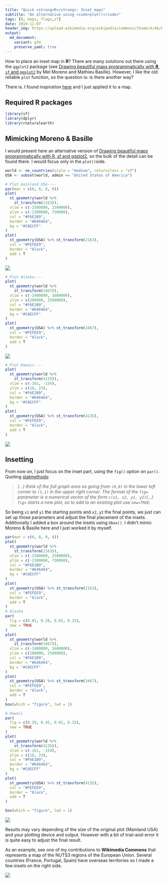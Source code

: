 ```yaml
---
title: "Quick <strong>R</strong>: Inset maps"
subtitle: "An alternative using <code>plot()</code>"
tags: [R, maps, flags,sf]
date: 2019-11-07
header_img: https://upload.wikimedia.org/wikipedia/commons/thumb/4/46/Population_density_by_NUTS_3_region_%282017%29.svg/1000px-Population_density_by_NUTS_3_region_%282017%29.svg.png
output: 
  md_document:
    variant: gfm
    preserve_yaml: true
---
```


How to place an inset map in **R**? There are many solutions out there
using the `ggplot2` package (see [Drawing beautiful maps
programmatically with **R**, `sf` and
`ggplot2`](https://www.r-spatial.org/r/2018/10/25/ggplot2-sf-3.html) by
Mel Moreno and Mathieu Basille). However, I like the old reliable `plot`
function, so the question is: is there another way?

There is. I found inspiration
[here](https://www.statmethods.net/advgraphs/layout.html) and I just
applied it to a map.

## Required R packages

``` r
library(sf)
library(dplyr)
library(rnaturalearth)
```

## Mimicking Moreno & Basille

I would present here an alternative version of [Drawing beautiful maps
programmatically with R, sf and
ggplot2](https://www.r-spatial.org/r/2018/10/25/ggplot2-sf-3.html), so
the bulk of the detail can be found there. I would focus only in the
`plot()`side.

``` r
world <- ne_countries(scale = "medium", returnclass = "sf")
USA <- subset(world, admin == "United States of America")

# Plot mainland USA----
par(mar = c(0, 0, 0, 0))
plot(
  st_geometry(world %>%
    st_transform(2163)),
  xlim = c(-2500000, 2500000),
  ylim = c(-2300000, 730000),
  col = "#F6E1B9",
  border = "#646464",
  bg = "#C6ECFF"
)
plot(
  st_geometry(USA) %>% st_transform(2163),
  col = "#FEFEE9",
  border = "black",
  add = T
)
```

![](../assets/img/blog/20191108_main-1.png)<!-- -->

``` r
# Plot Alaska----
plot(
  st_geometry(world %>%
    st_transform(3467)),
  xlim = c(-2400000, 1600000),
  ylim = c(200000, 2500000),
  col = "#F6E1B9",
  border = "#646464",
  bg = "#C6ECFF"
)
plot(
  st_geometry(USA) %>% st_transform(3467),
  col = "#FEFEE9",
  border = "black",
  add = T
)
```

![](../assets/img/blog/20191108_Alaska-1.png)<!-- -->

``` r
# Plot Hawaii----
plot(
  st_geometry(world %>%
    st_transform(4135)),
  xlim = c(-161, -154),
  ylim = c(18, 23),
  col = "#F6E1B9",
  border = "#646464",
  bg = "#C6ECFF"
)
plot(
  st_geometry(USA) %>% st_transform(4135),
  col = "#FEFEE9",
  border = "black",
  add = T
)
```

![](../assets/img/blog/20191108_Hawaii-1.png)<!-- -->

## Insetting

From now on, I just focus on the inset part, using the `fig()` option on
`par()`. Quoting
[statmethods](https://www.statmethods.net/advgraphs/layout.html):

> *(…) think of the full graph area as going from `(0,0)` in the lower
> left corner to `(1,1)` in the upper right corner. The format of the
> `fig=` parameter is a numerical vector of the form `c(x1, x2, y1,
> y2)`(…) `fig=` starts a new plot, so to add to an existing plot use
> `new=TRUE`.*

So being `x1` and `y1` the starting points and `x2`, `y2` the final
points, we just can set up those parameters and adjust the final
placement of the insets. Additionally I added a box around the insets
using `bbox()`. I didn’t mimic Moreno & Basille here and I just worked
it by myself.

``` r
par(mar = c(0, 0, 0, 0))
plot(
  st_geometry(world %>%
    st_transform(2163)),
  xlim = c(-2500000, 2500000),
  ylim = c(-2300000, 730000),
  col = "#F6E1B9",
  border = "#646464",
  bg = "#C6ECFF"
)
plot(
  st_geometry(USA) %>% st_transform(2163),
  col = "#FEFEE9",
  border = "black",
  add = T
)
# Alaska
par(
  fig = c(0.01, 0.28, 0.01, 0.33),
  new = TRUE
)
plot(
  st_geometry(world %>%
    st_transform(3467)),
  xlim = c(-2400000, 1600000),
  ylim = c(200000, 2500000),
  col = "#F6E1B9",
  border = "#646464",
  bg = "#C6ECFF"
)
plot(
  st_geometry(USA) %>% st_transform(3467),
  col = "#FEFEE9",
  border = "black",
  add = T
)
box(which = "figure", lwd = 1)

# Hawaii
par(
  fig = c(0.29, 0.45, 0.01, 0.15),
  new = TRUE
)
plot(
  st_geometry(world %>%
    st_transform(4135)),
  xlim = c(-161, -154),
  ylim = c(18, 23),
  col = "#F6E1B9",
  border = "#646464",
  bg = "#C6ECFF"
)
plot(
  st_geometry(USA) %>% st_transform(4135),
  col = "#FEFEE9",
  border = "black",
  add = T
)

box(which = "figure", lwd = 1)
```

![](../assets/img/blog/20191108_inset-1.png)<!-- -->

Results may vary depending of the size of the original plot (Mainland
USA) and your plotting device and output. However with a bit of
trial-and-error it is quite easy to adjust the final result.

As an example, see one of my contributions to **Wikimedia Commons** that
represents a map of the NUTS3 regions of the European Union. Several
countries (France, Portugal, Spain) have overseas territories so I made
a few insets on the right side.

<img src="https://upload.wikimedia.org/wikipedia/commons/thumb/4/46/Population_density_by_NUTS_3_region_%282017%29.svg/1000px-Population_density_by_NUTS_3_region_%282017%29.svg.png">
